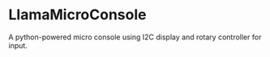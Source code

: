 # LlamaMicroConsole
A python-powered micro console using I2C display and rotary controller for input.
